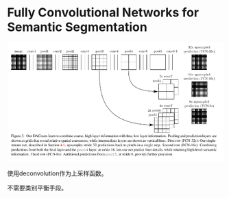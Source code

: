 Fully Convolutional Networks for Semantic Segmentation
=

![fcn achitecture](./images/fcn/achitecture.png)

使用deconvolution作为上采样函数。

不需要类别平衡手段。
